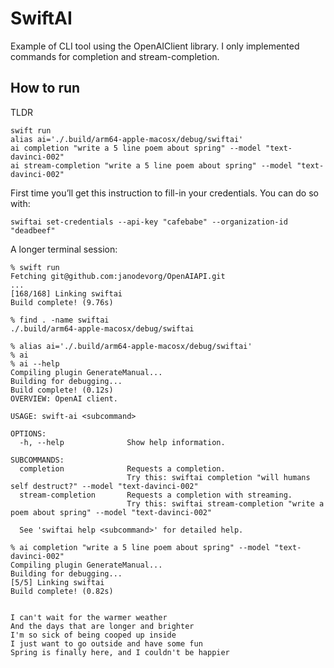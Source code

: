 # SwiftAI

Example of CLI tool using the OpenAIClient library. I only implemented commands for completion and stream-completion.

## How to run

TLDR
```
swift run
alias ai='./.build/arm64-apple-macosx/debug/swiftai'
ai completion "write a 5 line poem about spring" --model "text-davinci-002"
ai stream-completion "write a 5 line poem about spring" --model "text-davinci-002"
```

First time you’ll get this instruction to fill-in your credentials. You can do so with:
```
swiftai set-credentials --api-key "cafebabe" --organization-id "deadbeef"
```

A longer terminal session:
```
% swift run
Fetching git@github.com:janodevorg/OpenAIAPI.git
...
[168/168] Linking swiftai
Build complete! (9.76s)

% find . -name swiftai 
./.build/arm64-apple-macosx/debug/swiftai

% alias ai='./.build/arm64-apple-macosx/debug/swiftai'
% ai
% ai --help
Compiling plugin GenerateManual...
Building for debugging...
Build complete! (0.12s)
OVERVIEW: OpenAI client.

USAGE: swift-ai <subcommand>

OPTIONS:
  -h, --help              Show help information.

SUBCOMMANDS:
  completion              Requests a completion.
                          Try this: swiftai completion "will humans self destruct?" --model "text-davinci-002"
  stream-completion       Requests a completion with streaming.
                          Try this: swiftai stream-completion "write a poem about spring" --model "text-davinci-002"

  See 'swiftai help <subcommand>' for detailed help.

% ai completion "write a 5 line poem about spring" --model "text-davinci-002" 
Compiling plugin GenerateManual...
Building for debugging...
[5/5] Linking swiftai
Build complete! (0.82s)


I can't wait for the warmer weather
And the days that are longer and brighter
I'm so sick of being cooped up inside
I just want to go outside and have some fun
Spring is finally here, and I couldn't be happier

```
